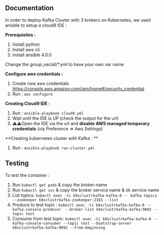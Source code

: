 
## Documentation

In order to deploy Kafka Cluster with 3 brokers on Kubernetes, we used ansible to setup a cloud9 IDE :

**Prerequisites :**
 1. Install python
 2. Install aws cli
 3. Install ansible 4.0.0

Change the group_var/all/*.yml to have your own var name

**Configure aws credentials :**
 1. Create new aws credentials https://console.aws.amazon.com/iam/home#/security_credential
 2. Run : `aws configure`

**Creating Cloud9 IDE :**
 1. Run : `ansible-playbook cloud9.yml`
 2. Wait until the IDE is UP (check the output for the url)
 3. ⚠️⚠️Open the IDE via the url and **disable AWS  managed temporary credentials**  (via Preference => Aws Settings)

**Creating kubernetes cluster with Kafka : **
 1. Run : `ansible-playbook run-cluster.yml`


## Testing

To test the container :

 1. Run `kubectl get pods` & copy the broker-name
 2. Run `kubectl get svc` & copy the broker service name & zk service name
 3. List topics: `kubectl exec -ti k8sclustrkafka-kafka-0 -- kafka-topics --zookeeper k8sclustrkafka-zookeeper:2181 --list`
 4. Produce to test topic : `kubectl exec -ti k8sclustrkafka-kafka-0 -- kafka-console-producer  --broker-list k8sclustrkafka-kafka:9092 --topic test`
 5. Consume from test topic: `kubectl exec -ti k8sclustrkafka-kafka-0 -- kafka-console-consumer --topic test --bootstrap-server k8sclustrkafka-kafka:9092 --from-beginning`

